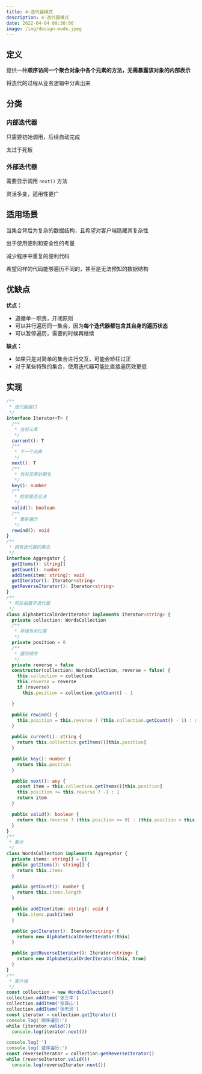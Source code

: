 ```yaml
---
title: 4-迭代器模式
description: 4-迭代器模式
date: 2022-04-04 09:30:00
image: /img/design-mode.jpeg
---
```



## 定义

提供一种**顺序访问一个聚合对象中各个元素的方法，无需暴露该对象的内部表示**

将迭代的过程从业务逻辑中分离出来

## 分类

### 内部迭代器

只需要初始调用，后续自动完成

太过于死板

### 外部迭代器

需要显示调用 `next()` 方法

灵活多变，适用性更广

## 适用场景

当集合背后为复杂的数据结构，且希望对客户端隐藏其复杂性

出于使用便利和安全性的考量

减少程序中重复的便利代码

希望同样的代码能够遍历不同的，甚至是无法预知的数据结构

## 优缺点

**优点：**
- 遵循单一职责，开闭原则
- 可以并行遍历同一集合，因为**每个迭代器都包含其自身的遍历状态**
- 可以暂停遍历，需要的时候再继续

**缺点：**
- 如果只是对简单的集合进行交互，可能会矫枉过正
- 对于某些特殊的集合，使用迭代器可能比直接遍历效更低

## 实现

```ts
/**
 * 迭代器接口
 */
interface Iterator<T> {
  /**
   * 当前元素
   */
  current(): T
  /**
   * 下一个元素
   */
  next(): T
  /**
   * 当前元素的键名
   */
  key(): number
  /**
   * 检验是否合法
   */
  valid(): boolean
  /**
   * 重新遍历
   */
  rewind(): void
}
/**
 * 拥有迭代器的集合
 */
interface Aggregator {
  getItems(): string[]
  getCount(): number
  addItem(item: string): void
  getIterator(): Iterator<string>
  getReverseIterator(): Iterator<string>
}
/**
 * 阿拉伯数字迭代器
 */
class AlphabeticalOrderIterator implements Iterator<string> {
  private collection: WordsCollection
  /**
   * 存储当前位置
   */
  private position = 0
  /**
   * 遍历顺序
   */
  private reverse = false
  constructor(collection: WordsCollection, reverse = false) {
    this.collection = collection
    this.reverse = reverse
    if (reverse)
      this.position = collection.getCount() - 1

  }

  public rewind() {
    this.position = this.reverse ? (this.collection.getCount() - 1) : 0
  }

  public current(): string {
    return this.collection.getItems()[this.position]
  }

  public key(): number {
    return this.position
  }

  public next(): any {
    const item = this.collection.getItems()[this.position]
    this.position += this.reverse ? -1 : 1
    return item
  }

  public valid(): boolean {
    return this.reverse ? (this.position >= 0) : (this.position < this.collection.getCount())
  }
}
/**
 * 集合
 */
class WordsCollection implements Aggregator {
  private items: string[] = []
  public getItems(): string[] {
    return this.items
  }

  public getCount(): number {
    return this.items.length
  }

  public addItem(item: string): void {
    this.items.push(item)
  }

  public getIterator(): Iterator<string> {
    return new AlphabeticalOrderIterator(this)
  }

  public getReverseIterator(): Iterator<string> {
    return new AlphabeticalOrderIterator(this, true)
  }
}
/**
 * 客户端
 */
const collection = new WordsCollection()
collection.addItem('张三丰')
collection.addItem('张翠山')
collection.addItem('张无忌')
const iterator = collection.getIterator()
console.log('顺序遍历:')
while (iterator.valid())
  console.log(iterator.next())

console.log('')
console.log('逆序遍历:')
const reverseIterator = collection.getReverseIterator()
while (reverseIterator.valid())
  console.log(reverseIterator.next())

```